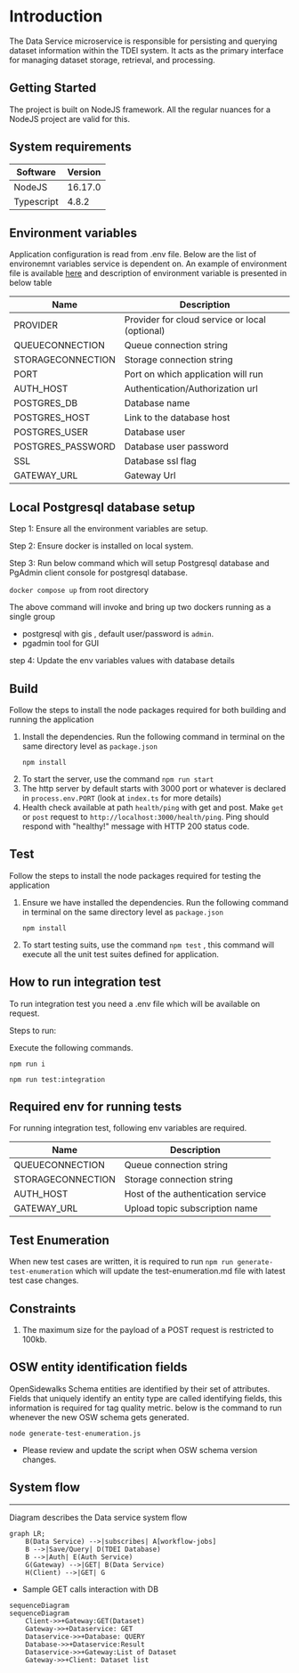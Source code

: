 # Introduction 
The Data Service microservice is responsible for persisting and querying dataset information within the TDEI system. It acts as the primary interface for managing dataset storage, retrieval, and processing.

## Getting Started
The project is built on NodeJS framework. All the regular nuances for a NodeJS project are valid for this.

## System requirements
| Software | Version|
|----|---|
| NodeJS | 16.17.0|
| Typescript | 4.8.2 |

## Environment variables

Application configuration is read from .env file. Below are the list of environemnt variables service is dependent on. An example of environment file is available [here](./env.example) and description of environment variable is presented in below table

|Name| Description |
|--|--|
| PROVIDER | Provider for cloud service or local (optional)|
|QUEUECONNECTION | Queue connection string |
|STORAGECONNECTION | Storage connection string|
|PORT |Port on which application will run|
|AUTH_HOST | Authentication/Authorization url|
|POSTGRES_DB | Database name|
|POSTGRES_HOST| Link to the database host |
|POSTGRES_USER| Database user |
|POSTGRES_PASSWORD| Database user password|
|SSL| Database ssl flag|
|GATEWAY_URL | Gateway Url|

## Local Postgresql database setup

Step 1: Ensure all the environment variables are setup.

Step 2: Ensure docker is installed on local system. 

Step 3: Run below command which will setup Postgresql database and PgAdmin client console for postgresql database.

```docker compose up```  from root directory

The above command will invoke and bring up two dockers running as a single group
- postgresql with gis , default user/password is `admin`. 
- pgadmin tool for GUI

step 4: Update the env variables values with database details

## Build

Follow the steps to install the node packages required for both building and running the application

1. Install the dependencies. Run the following command in terminal on the same directory level as `package.json`
    ```shell
    npm install
    ```
2. To start the server, use the command `npm run start`
3. The http server by default starts with 3000 port or whatever is declared in `process.env.PORT` (look at `index.ts` for more details)
4. Health check available at path `health/ping` with get and post. Make `get` or `post` request to `http://localhost:3000/health/ping`.
Ping should respond with "healthy!" message with HTTP 200 status code.

## Test

Follow the steps to install the node packages required for testing the application

1. Ensure we have installed the dependencies. Run the following command in terminal on the same directory level as `package.json`
    ```shell
    npm install
    ```
2. To start testing suits, use the command `npm test` , this command will execute all the unit test suites defined for application.

## How to run integration test
To run integration test you need a .env file which will be available on request.

Steps to run:

Execute the following commands.

```
npm run i
```

``` 
npm run test:integration
```


## Required env for running tests

For running integration test, following env variables are required.

|Name| Description |
|--|--|
|QUEUECONNECTION | Queue connection string |
|STORAGECONNECTION | Storage connection string|
|AUTH_HOST | Host of the authentication service |
|GATEWAY_URL | Upload topic subscription name|

## Test Enumeration

When new test cases are written, it is required to run `npm run generate-test-enumeration` which will update the test-enumeration.md file with latest test case changes.

## Constraints

1. The maximum size for the payload of a POST request is restricted to 100kb.

## OSW entity identification fields
OpenSidewalks Schema entities are identified by their set of attributes. Fields that uniquely identify an entity type are called identifying fields, this information is required for tag quality metric.
below is the command to run whenever the new OSW schema gets generated. 

```shell
node generate-test-enumeration.js
```

* Please review and update the script when OSW schema version changes.

## System flow
---

Diagram describes the Data service system flow

```mermaid
graph LR;
    B(Data Service) -->|subscribes| A[workflow-jobs]
    B -->|Save/Query| D(TDEI Database)
    B -->|Auth| E(Auth Service)
    G(Gateway) -->|GET| B(Data Service)
    H(Client) -->|GET| G
```

- Sample GET calls interaction with DB

```mermaid
sequenceDiagram
sequenceDiagram
    Client->>+Gateway:GET(Dataset)
    Gateway->>+Dataservice: GET
    Dataservice->>+Database: QUERY
    Database->>+Dataservice:Result
    Dataservice->>+Gateway:List of Dataset
    Gateway->>+Client: Dataset list
```
